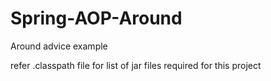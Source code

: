 # Spring-AOP-Around
Around advice example

refer .classpath file for list of jar files required for this project
